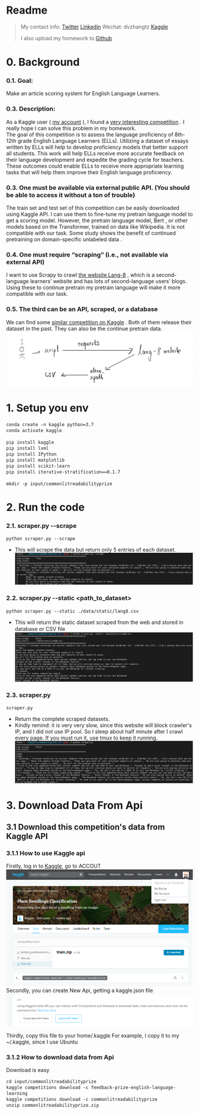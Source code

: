 # Readme
> My contact info: [Twitter](https://twitter.com/dvzhangtz) [Linkedin](https://www.linkedin.com/in/tianzuo-zhang/) Wechat: dvzhangtz [Kaggle](https://www.kaggle.com/milesme)
> 
> I also upload my homework to [Github](https://github.com/dvzhang/feedback-prize-english-language-learning)


# 0. Background
### 0.1.	Goal:
Make an article scoring system for English Language Learners.
### 0.3.	Description:
As a Kaggle user ( [my account](https://www.kaggle.com/milesme) ), I found a [very interesting competition](https://www.kaggle.com/competitions/feedback-prize-english-language-learning) . I really hope I can solve this problem in my homework.  
The goal of this competition is to assess the language proficiency of 8th-12th grade English Language Learners (ELLs). Utilizing a dataset of essays written by ELLs will help to develop proficiency models that better support all students.
This work will help ELLs receive more accurate feedback on their language development and expedite the grading cycle for teachers. These outcomes could enable ELLs to receive more appropriate learning tasks that will help them improve their English language proficiency.
### 0.3.	One must be available via external public API. (You should be able to access it without a ton of trouble)
The train set and test set of this competition can be easily downloaded using Kaggle API.
I can use them to fine-tune my pretrain language model to get a scoring model.
However, the pretrain language model, Bert , or other models based on the Transformer, trained on data like Wikipedia. It is not compatible with our task. Some study shows the benefit of continued pretraining on domain-specific unlabeled data   .  
### 0.4.	One must require “scraping” (i.e., not available via external API) 
I want to use Scrapy to crawl [the website Lang-8](https://lang-8.com/1) , which is a second-language learners’ website and has lots of second-language users’ blogs. Using these to continue pretrain my pretrain language will make it more compatible with our task.
### 0.5.	The third can be an API, scraped, or a database
We can find some [similar competition on Kaggle](https://www.kaggle.com/competitions/feedback-prize-2021)   . Both of them release their dataset in the past. They can also be the continue pretrain data. 
![diagram](pic/WechatIMG553.png)

# 1. Setup you env
```shell
conda create -n kaggle python=3.7
conda activate kaggle

pip install kaggle
pip install lxml
pip install IPython
pip install matplotlib 
pip install scikit-learn
pip install iterative-stratification==0.1.7

mkdir -p input/commonlitreadabilityprize
```

# 2. Run the code
### 2.1. scraper.py --scrape
```shell
python scraper.py --scrape
```
- This will scrape the data but return only 5 entries of each dataset.
![pic](pic/WechatIMG555.png)

### 2.2. scraper.py --static <path_to_dataset>
```shell
python scraper.py --static ./data/static/lang8.csv
```
- This will return the static dataset scraped from the web and stored in database or CSV ﬁle
![pic](pic/WechatIMG554.png)

### 2.3. scraper.py
```shell
scraper.py 
```
- Return the complete scraped datasets.
- Kindly remind: it is very very slow, since this website will block crawler's IP, and I did not use IP pool. So I sleep about half minute after I crawl every page. If you must run it, use tmux to keep it running.
![pic](pic/WechatIMG556.png)

# 3. Download Data From Api
## 3.1 Download this competition's data from Kaggle API
### 3.1.1 How to use Kaggle api
Firstly, log in to [Kaggle](https://www.kaggle.com/), go to ACCOUT
![pic](./pic/20180502212652888)
Secondly, you can create New Api, getting a kaggle.json file
![pic](./pic/20180502212721622)

Thirdly, copy this file to your home/.kaggle
For example, I copy it to my ~/.kaggle, since I use Ubuntu

### 3.1.2 How to download data from Api
Download is easy

```shell
cd input/commonlitreadabilityprize
kaggle competitions download -c feedback-prize-english-language-learning
kaggle competitions download -c commonlitreadabilityprize
unzip commonlitreadabilityprize.zip
```
